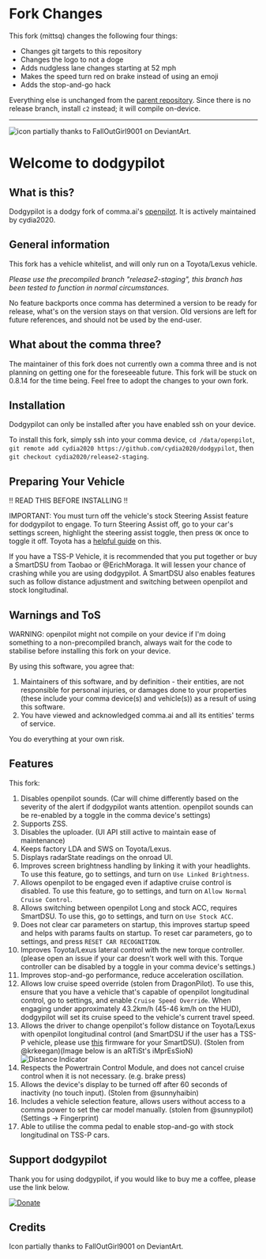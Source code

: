 # Fork Changes
This fork (mittsq) changes the following four things:
* Changes git targets to this repository
* Changes the logo to not a doge
* Adds nudgless lane changes starting at 52 mph
* Makes the speed turn red on brake instead of using an emoji
* Adds the stop-and-go hack

Everything else is unchanged from the [parent repository](https://github.com/cydia2020/dodgypilot).
Since there is no release branch, install `c2` instead; it will compile on-device.

---

![icon partially thanks to FallOutGirl9001 on DeviantArt.](/dodgy_logo.png)
# Welcome to dodgypilot

## What is this?
Dodgypilot is a dodgy fork of comma.ai's [openpilot](https://openpilot.comma.ai). It is actively maintained by cydia2020.

## General information
This fork has a vehicle whitelist, and will only run on a Toyota/Lexus vehicle.

*Please use the precompiled branch "release2-staging", this branch has been tested to function in normal circumstances.*

No feature backports once comma has determined a version to be ready for release, what's on the version stays on that version.
Old versions are left for future references, and should not be used by the end-user.

## What about the comma three?
The maintainer of this fork does not currently own a comma three and is not planning on getting one for the foreseeable future. This fork will be stuck on 0.8.14 for the time being. Feel free to adopt the changes to your own fork.

## Installation
Dodgypilot can only be installed after you have enabled ssh on your device.

To install this fork, simply ssh into your comma device, `cd /data/openpilot`, `git remote add cydia2020 https://github.com/cydia2020/dodgypilot`, then `git checkout cydia2020/release2-staging`.

## Preparing Your Vehicle
‼️ READ THIS BEFORE INSTALLING ‼️

IMPORTANT: You must turn off the vehicle's stock Steering Assist feature for dodgypilot to engage. To turn Steering Assist off, go to your car's settings screen, highlight the steering assist toggle, then press `OK` once to toggle it off. Toyota has a [helpful guide](https://www.youtube.com/watch?v=qEvAua6oobA) on this.

If you have a TSS-P Vehicle, it is recommended that you put together or buy a SmartDSU from Taobao or @ErichMoraga. It will lessen your chance of crashing while you are using dodgypilot. A SmartDSU also enables features such as follow distance adjustment and switching between openpilot and stock longitudinal.

## Warnings and ToS
WARNING: openpilot might not compile on your device if I'm doing something to a non-precompiled branch, always wait for the code to stabilise before installing this fork on your device.

By using this software, you agree that:
1. Maintainers of this software, and by definition - their entities, are not responsible for personal injuries, or damages done to your properties (these include your comma device(s) and vehicle(s)) as a result of using this software.
2. You have viewed and acknowledged comma.ai and all its entities' terms of service.

You do everything at your own risk.

## Features
This fork:
1. Disables openpilot sounds. (Car will chime differently based on the severity of the alert if dodgypilot wants attention. openpilot sounds can be re-enabled by a toggle in the comma device's settings)
2. Supports ZSS.
3. Disables the uploader. (UI API still active to maintain ease of maintenance)
4. Keeps factory LDA and SWS on Toyota/Lexus.
5. Displays radarState readings on the onroad UI.
6. Improves screen brightness handling by linking it with your headlights. To use this feature, go to settings, and turn on `Use Linked Brightness`.
7. Allows openpilot to be engaged even if adaptive cruise control is disabled. To use this feature, go to settings, and turn on `Allow Normal Cruise Control`.
8. Allows switching between openpilot Long and stock ACC, requires SmartDSU. To use this, go to settings, and turn on `Use Stock ACC`.
9. Does not clear car parameters on startup, this improves startup speed and helps with params faults on startup. To reset car parameters, go to settings, and press `RESET CAR RECOGNITION`.
10. Improves Toyota/Lexus lateral control with the new torque controller. (please open an issue if your car doesn't work well with this. Torque controller can be disabled by a toggle in your comma device's settings.)
11. Improves stop-and-go performance, reduce acceleration oscillation.
12. Allows low cruise speed override (stolen from DragonPilot). To use this, ensure that you have a vehicle that's capable of openpilot longitudinal control, go to settings, and enable `Cruise Speed Override`. When engaging under approximately 43.2km/h (45-46 km/h on the HUD), dodgypilot will set its cruise speed to the vehicle's current travel speed.
13. Allows the driver to change openpilot's follow distance on Toyota/Lexus with openpilot longitudinal control (and SmartDSU if the user has a TSS-P vehicle, please use [this](https://github.com/wocsor/panda/commit/0c10024d5250c737d5ae6b00f8d7c3341896b71f) firmware for your SmartDSU). (Stolen from @krkeegan)(Image below is an aRTiSt's iMprEsSioN)
![Distance Indicator](/follow_distance_indicator.png)
14. Respects the Powertrain Control Module, and does not cancel cruise control when it is not necessary. (e.g. brake press)
15. Allows the device's display to be turned off after 60 seconds of inactivity (no touch input). (Stolen from @sunnyhaibin)
16. Includes a vehicle selection feature, allows users without access to a comma power to set the car model manually. (stolen from @sunnypilot) (Settings -> Fingerprint)
17. Able to utilise the comma pedal to enable stop-and-go with stock longitudinal on TSS-P cars.

## Support dodgypilot
Thank you for using dodgypilot, if you would like to buy me a coffee, please use the link below.

[![Donate](https://img.shields.io/badge/Donate-PayPal-green.svg)](https://www.paypal.com/donate/?business=ZE32GX6TZNMCG&no_recurring=1&item_name=Buy+me+a+coffee+and+support+the+development+and+maintenance+of+dodgypilot.&currency_code=AUD)

## Credits
Icon partially thanks to FallOutGirl9001 on DeviantArt.
